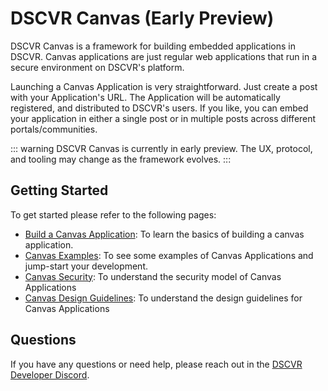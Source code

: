 # DSCVR Canvas (Early Preview)

DSCVR Canvas is a framework for building embedded applications in DSCVR. Canvas applications are just regular web applications that run in a secure environment on DSCVR's platform.

Launching a Canvas Application is very straightforward. Just create a post with your Application's URL. The Application will be automatically registered, and distributed to DSCVR's users. If you like, you can embed your application in either a single post or in multiple posts across different portals/communities.

::: warning
DSCVR Canvas is currently in early preview. The UX, protocol, and tooling may change as the framework evolves.
:::

## Getting Started

To get started please refer to the following pages:

- [Build a Canvas Application](./build-a-canvas.md): To learn the basics of building a canvas application.
- [Canvas Examples](./canvas-examples.md): To see some examples of Canvas Applications and jump-start your development.
- [Canvas Security](./canvas-security.md): To understand the security model of Canvas Applications
- [Canvas Design Guidelines](./canvas-design-guidelines.md): To understand the design guidelines for Canvas Applications

## Questions

If you have any questions or need help, please reach out in the [DSCVR Developer Discord](https://discord.gg/DX4CaFph3s).